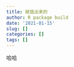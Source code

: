 ```yaml
---
title: 赋值出来的
author: R package build
date: '2021-01-15'
slug: []
categories: []
tags: []
---
```


哈哈